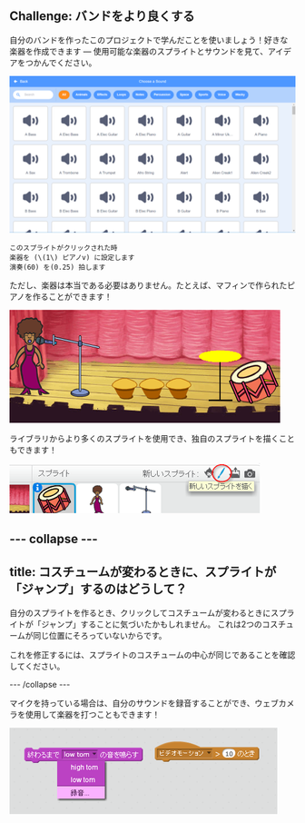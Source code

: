 ## Challenge: バンドをより良くする

自分のバンドを作ったこのプロジェクトで学んだことを使いましょう！好きな楽器を作成できます — 使用可能な楽器のスプライトとサウンドを見て、アイデアをつかんでください。

![スクリーンショット](images/band-ideas-sounds.png)

```blocks3
このスプライトがクリックされた時
楽器を (\(1\) ピアノv) に設定します
演奏(60) を(0.25) 拍します
```

ただし、楽器は本当である必要はありません。たとえば、マフィンで作られたピアノを作ることができます！

![スクリーンショット](images/band-piano.png)

ライブラリからより多くのスプライトを使用でき、独自のスプライトを描くこともできます！

![スクリーンショット](images/band-draw.png)

## \--- collapse \---

## title: コスチュームが変わるときに、スプライトが「ジャンプ」するのはどうして？

自分のスプライトを作るとき、クリックしてコスチュームが変わるときにスプライトが「ジャンプ」することに気づいたかもしれません。 これは2つのコスチュームが同じ位置にそろっていないからです。

これを修正するには、スプライトのコスチュームの中心が同じであることを確認してください。

\--- /collapse \---

マイクを持っている場合は、自分のサウンドを録音することができ、ウェブカメラを使用して楽器を打つこともできます！

![スクリーンショット](images/band-io.png)